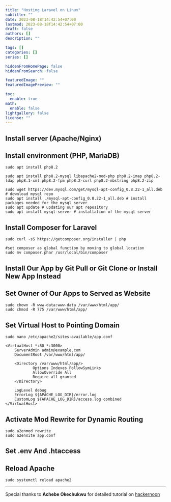 ```yaml
---
title: "Hosting Laravel on Linux"
subtitle: ""
date: 2023-08-18T14:42:54+07:00
lastmod: 2023-08-18T14:42:54+07:00
draft: false
authors: []
description: ""

tags: []
categories: []
series: []

hiddenFromHomePage: false
hiddenFromSearch: false

featuredImage: ""
featuredImagePreview: ""

toc:
  enable: true
math:
  enable: false
lightgallery: false
license: ""
---
```


<!--more-->

Install server (Apache/Nginx)
-----------------------------

Install environment (PHP, MariaDB)
----------------------------------

```
sudo apt install php8.2
```

```
sudo apt install php8.2-mysql libapache2-mod-php php8.2-imap php8.2-ldap php8.1-xml php8.2-fpm php8.2-curl php8.2-mbstring php8.2-zip
```

```
sudo wget https://dev.mysql.com/get/mysql-apt-config_0.8.22-1_all.deb # download mysql repo
sudo apt install ./mysql-apt-config_0.8.22-1_all.deb # install packages needed for the mysql server
sudo apt update # updating our apt repository
sudo apt install mysql-server # installation of the mysql server
```

Install Composer for Laravel
----------------------------

```
sudo curl -sS https://getcomposer.org/installer | php
```

```
#set composer as global function by moving to global location
sudo mv composer.phar /usr/local/bin/composer
```

Install Our App by Git Pull or Git Clone or Install New App Instead
-------------------------------------------------------------------

Set Owner of Our Apps to Served as Website
------------------------------------------

```
sudo chown -R www-data:www-data /var/www/html/app/
sudo chmod -R 775 /var/www/html/app/
```

Set Virtual Host to Pointing Domain
-----------------------------------

```
sudo nano /etc/apache2/sites-available/app.conf
```

```
<VirtualHost *:80 *:3000>
    ServerAdmin admin@example.com
    DocumentRoot /var/www/html/app/

    <Directory /var/www/html/app/>
            Options Indexes FollowSymLinks
            AllowOverride All
            Require all granted
    </Directory>

    LogLevel debug
    ErrorLog ${APACHE_LOG_DIR}/error.log
    CustomLog ${APACHE_LOG_DIR}/access.log combined
</VirtualHost>
```

Activate Mod Rewrite for Dynamic Routing
----------------------------------------

```
sudo a2enmod rewrite
sudo a2ensite app.conf
```

Set .env And .htaccess
----------------------

Reload Apache
-------------

```
sudo systemctl reload apache2
```

* * * * *

Special thanks to **Achebe Okechukwu** for detailed tutorial on [hackernoon](https://hackernoon.com/how-to-deploy-a-laravel-app-with-the-debian-11-vagrant-box)